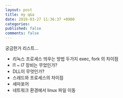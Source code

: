 ```yaml
---
layout: post
title: my q&a
date: 2016-03-27 11:36:37 +0900
categories: 
published: false
comments: false
---
```

궁금한거 리스트...
<!--more-->

- 리눅스 프로세스 띄우는 방법 두가지 exec, fork 의 차이점
- l1 ~ l7 장비는 무었인가?
- DLL이 무엇인가?
- 스레드와 프로세스의 차이점
- 세마포어
- 네트워크 환경에서 linux 파일 이동
